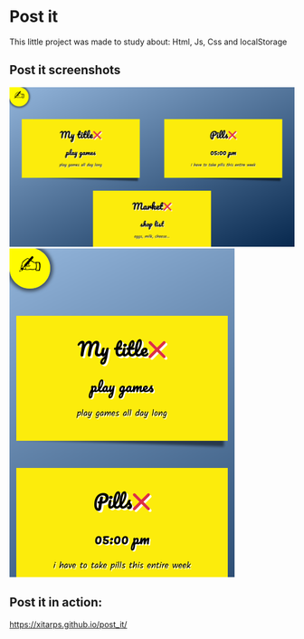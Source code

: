 # Post it 
This little project was made to study about: 
Html, Js, Css and localStorage

## Post it screenshots
![screen01](img/screenbig.png)
![screen02](img/screensmall.png)

## Post it in action:

https://xitarps.github.io/post_it/
